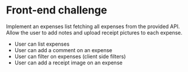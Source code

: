 # Front-end challenge
Implement an expenses list fetching all expenses from the provided API. Allow the user to add notes and upload receipt pictures to each expense.




- User can list expenses
- User can add a comment on an expense
- User can filter on expenses (client side filters)
- User can add a receipt image on an expense


